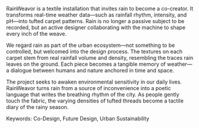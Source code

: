 RainWeavor is a textile installation that invites rain to become a co-creator. It transforms real-time weather data—such as rainfall rhythm, intensity, and pH—into tufted carpet patterns. Rain is no longer a passive subject to be recorded, but an active designer collaborating with the machine to shape every inch of the weave.

We regard rain as part of the urban ecosystem—not something to be controlled, but welcomed into the design process. The textures on each carpet stem from real rainfall volume and density, resembling the traces rain leaves on the ground. Each piece becomes a tangible memory of weather—a dialogue between humans and nature anchored in time and space.

The project seeks to awaken environmental sensitivity in our daily lives. RainWeavor turns rain from a source of inconvenience into a poetic language that writes the breathing rhythm of the city. As people gently touch the fabric, the varying densities of tufted threads become a tactile diary of the rainy season.

Keywords: Co-Design, Future Design, Urban Sustainability
